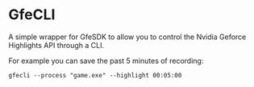 # GfeCLI

A simple wrapper for GfeSDK to allow you to control the Nvidia Geforce Highlights API through a CLI.

For example you can save the past 5 minutes of recording:

`gfecli --process "game.exe" --highlight 00:05:00`

